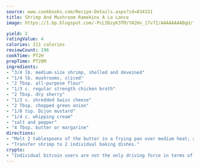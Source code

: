 ```yaml
---
source: www.cookbooks.com/Recipe-Details.aspx?id=834321
title: Shrimp And Mushroom Ramekins A La Lance
image: https://1.bp.blogspot.com/-PcL5DzyK3TM/YA2Hv_17v7I/AAAAAAAABgU/fyHeesSth_IZW9mL5lk6GxJO8cW8ksrGACLcBGAsYHQ/s320/12.png

yield: 2
ratingValue: 4
calories: 211 calories
reviewCount: 196
cookTime: PT2H
prepTime: PT29M
ingredients:
- "3/4 lb. medium-size shrimp, shelled and deveined"
- "1/4 lb. mushrooms, sliced"
- "2 Tbsp. all-purpose flour"
- "1/3 c. regular strength chicken broth"
- "2 Tbsp. dry sherry"
- "1/2 c. shredded Swiss cheese"
- "2 Tbsp. chopped green onion"
- "1/8 tsp. Dijon mustard"
- "1/4 c. whipping cream"
- "salt and pepper"
- "4 Tbsp. butter or margarine"
directions:
- "Melt 2 tablespoons of the butter in a frying pan over medium heat; add shrimp and cook, stirring often, until shrimp turn pink about 5 minutes."
- "Transfer shrimp to 2 individual baking dishes."
crypto:
- "Individual bitcoin users are not the only driving force in terms of securing the bitcoin network."
---
```

